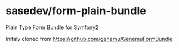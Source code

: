 sasedev/form-plain-bundle
=========================

Plain Type Form Bundle for Symfony2

Initaly cloned from https://github.com/genemu/GenemuFormBundle
